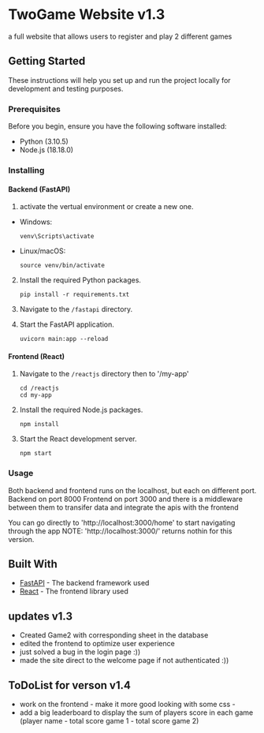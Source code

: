 # TwoGame Website v1.3

a full website that allows users to register and play 2 different games

## Getting Started

These instructions will help you set up and run the project locally for development and testing purposes.

### Prerequisites

Before you begin, ensure you have the following software installed:

- Python (3.10.5)
- Node.js (18.18.0)

### Installing

#### Backend (FastAPI)

1. activate the vertual environment or create a new one.
- Windows:
  ```
  venv\Scripts\activate
  ```
- Linux/macOS:
  ```
  source venv/bin/activate
  ```
2. Install the required Python packages.
    ```
    pip install -r requirements.txt
    ```
2. Navigate to the `/fastapi` directory.

5. Start the FastAPI application.
    ```
    uvicorn main:app --reload
    ```

#### Frontend (React)

1. Navigate to the `/reactjs` directory then to '/my-app' 
    ```
    cd /reactjs
    cd my-app
    ```
2. Install the required Node.js packages.
    ```
    npm install
    ```
3. Start the React development server.
    ```
    npm start
    ```

### Usage

Both backend and frontend runs on the localhost, but each on different port.
Backend on port 8000
Frontend on port 3000
and there is a middleware between them to transifer data and integrate the apis with the frontend

You can go directly to 'http://localhost:3000/home' to start navigating through the app 
NOTE: 'http://localhost:3000/' returns nothin for this version. 

## Built With

- [FastAPI](https://fastapi.tiangolo.com/) - The backend framework used
- [React](https://reactjs.org/) - The frontend library used


## updates v1.3

- Created Game2 with corresponding sheet in the database
- edited the frontend to optimize user experience 
- just solved a bug in the login page :))
- made the site direct to the welcome page if not authenticated :))

## ToDoList for verson v1.4
 - work on the frontend - make it more good looking with some css -
 - add a big leaderboard to display the sum of players score in each game (player name - total score game 1 - total score game 2)